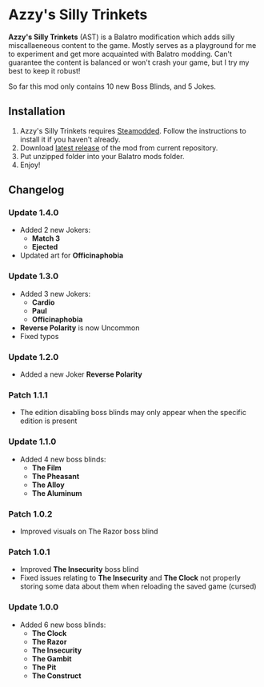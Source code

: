 # Azzy's Silly Trinkets

**Azzy's Silly Trinkets** (AST) is a Balatro modification which adds silly miscallaeneous content to the game. Mostly serves as a playground for me to experiment and get more acquainted with Balatro modding. Can't guarantee the content is balanced or won't crash your game, but I try my best to keep it robust!  
  
So far this mod only contains 10 new Boss Blinds, and 5 Jokes.

## Installation

1. Azzy's Silly Trinkets requires [Steamodded](https://github.com/Steamodded/smods). Follow the instructions to install it if you haven't already.
2. Download [latest release](https://github.com/TheHamester/azzys-silly-trinkets/releases/latest) of the mod from current repository.
3. Put unzipped folder into your Balatro mods folder.
4. Enjoy!

## Changelog

### Update 1.4.0
* Added 2 new Jokers:
    * **Match 3**
    * **Ejected**
* Updated art for **Officinaphobia**

### Update 1.3.0
* Added 3 new Jokers:
    * **Cardio**
    * **Paul**
    * **Officinaphobia**
* **Reverse Polarity** is now Uncommon
* Fixed typos

### Update 1.2.0
* Added a new Joker **Reverse Polarity**

### Patch 1.1.1
* The edition disabling boss blinds may only appear when the specific edition is present

### Update 1.1.0
* Added 4 new boss blinds:
    * **The Film**
    * **The Pheasant**
    * **The Alloy**
    * **The Aluminum**

### Patch 1.0.2
* Improved visuals on The Razor boss blind

### Patch 1.0.1
* Improved **The Insecurity** boss blind
* Fixed issues relating to **The Insecurity** and **The Clock** not properly storing some data about them when reloading the saved game (cursed)

### Update 1.0.0
* Added 6 new boss blinds:
    * **The Clock**
    * **The Razor**
    * **The Insecurity**
    * **The Gambit**
    * **The Pit**
    * **The Construct**
